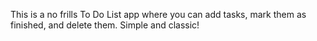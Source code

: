 This is a no frills To Do List app where you can add tasks, mark them as finished, and delete them. Simple and classic!
